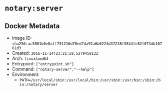 # `notary:server`

## Docker Metadata

- Image ID: `sha256:ac5801b0e0aff751216d78ed7da92a6b6223d37238f5844fe82f073db10761d3`
- Created: `2016-11-14T23:21:58.527945813Z`
- Arch: `linux`/`amd64`
- Entrypoint: `["entrypoint.sh"]`
- Command: `["notary-server","--help"]`
- Environment:
  - `PATH=/usr/local/sbin:/usr/local/bin:/usr/sbin:/usr/bin:/sbin:/bin:/notary/server`
